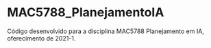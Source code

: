 # MAC5788_PlanejamentoIA
 Código desenvolvido para a disciplina MAC5788 Planejamento em IA, oferecimento de 2021-1.
